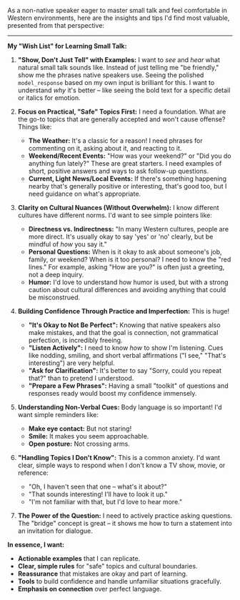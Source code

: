 As a non-native speaker eager to master small talk and feel comfortable in Western environments, here are the insights and tips I'd find most valuable, presented from that perspective:

---

**My "Wish List" for Learning Small Talk:**

1.  **"Show, Don't Just Tell" with Examples:** I want to *see* and *hear* what natural small talk sounds like. Instead of just telling me "be friendly," show me the phrases native speakers use. Seeing the polished `model_response` based on my own input is brilliant for this. I want to understand *why* it's better – like seeing the bold text for a specific detail or italics for emotion.

2.  **Focus on Practical, "Safe" Topics First:** I need a foundation. What are the go-to topics that are generally accepted and won't cause offense? Things like:
    *   **The Weather:** It's a classic for a reason! I need phrases for commenting on it, asking about it, and reacting to it.
    *   **Weekend/Recent Events:** "How was your weekend?" or "Did you do anything fun lately?" These are great starters. I need examples of short, positive answers and ways to ask follow-up questions.
    *   **Current, Light News/Local Events:** If there's something happening nearby that's generally positive or interesting, that's good too, but I need guidance on what's appropriate.

3.  **Clarity on Cultural Nuances (Without Overwhelm):** I know different cultures have different norms. I'd want to see simple pointers like:
    *   **Directness vs. Indirectness:** "In many Western cultures, people are more direct. It's usually okay to say 'yes' or 'no' clearly, but be mindful of *how* you say it."
    *   **Personal Questions:** When is it okay to ask about someone's job, family, or weekend? When is it too personal? I need to know the "red lines." For example, asking "How are you?" is often just a greeting, not a deep inquiry.
    *   **Humor:** I'd love to understand how humor is used, but with a strong caution about cultural differences and avoiding anything that could be misconstrued.

4.  **Building Confidence Through Practice and Imperfection:** This is huge!
    *   **"It's Okay to Not Be Perfect":** Knowing that native speakers also make mistakes, and that the goal is connection, not grammatical perfection, is incredibly freeing.
    *   **"Listen Actively":** I need to know *how* to show I'm listening. Cues like nodding, smiling, and short verbal affirmations ("I see," "That's interesting") are very helpful.
    *   **"Ask for Clarification":** It's better to say "Sorry, could you repeat that?" than to pretend I understood.
    *   **"Prepare a Few Phrases":** Having a small "toolkit" of questions and responses ready would boost my confidence immensely.

5.  **Understanding Non-Verbal Cues:** Body language is so important! I'd want simple reminders like:
    *   **Make eye contact:** But not staring!
    *   **Smile:** It makes you seem approachable.
    *   **Open posture:** Not crossing arms.

6.  **"Handling Topics I Don't Know":** This is a common anxiety. I'd want clear, simple ways to respond when I don't know a TV show, movie, or reference:
    *   "Oh, I haven't seen that one – what's it about?"
    *   "That sounds interesting! I'll have to look it up."
    *   "I'm not familiar with that, but I'd love to hear more."

7.  **The Power of the Question:** I need to actively practice asking questions. The "bridge" concept is great – it shows me how to turn a statement into an invitation for dialogue.

**In essence, I want:**

*   **Actionable examples** that I can replicate.
*   **Clear, simple rules** for "safe" topics and cultural boundaries.
*   **Reassurance** that mistakes are okay and part of learning.
*   **Tools** to build confidence and handle unfamiliar situations gracefully.
*   **Emphasis on connection** over perfect language.
